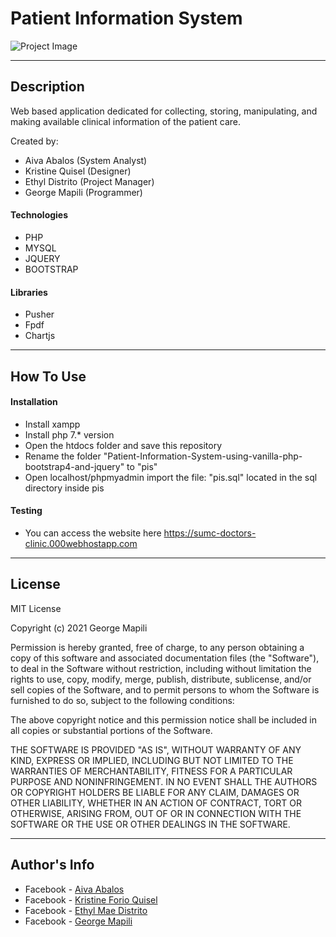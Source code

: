 # Patient Information System

![Project Image](https://scontent.fceb2-1.fna.fbcdn.net/v/t1.6435-9/186466763_585664745740430_544554918140835438_n.jpg?_nc_cat=108&ccb=1-3&_nc_sid=730e14&_nc_ohc=8JeUYakM_usAX-n2NCU&_nc_ht=scontent.fceb2-1.fna&oh=3bbbe143847e6d8db8f8659b4cd48f47&oe=60C237F5)

---

## Description

Web based application dedicated for collecting, storing, manipulating, and making available clinical information of the patient care.

Created by:

- Aiva Abalos (System Analyst)
- Kristine Quisel (Designer)
- Ethyl Distrito (Project Manager)
- George Mapili (Programmer)

#### Technologies

- PHP
- MYSQL
- JQUERY
- BOOTSTRAP

#### Libraries

- Pusher
- Fpdf
- Chartjs

---

## How To Use

#### Installation

- Install xampp
- Install php 7.\* version
- Open the htdocs folder and save this repository
- Rename the folder "Patient-Information-System-using-vanilla-php-bootstrap4-and-jquery" to "pis"
- Open localhost/phpmyadmin import the file: "pis.sql" located in the sql directory inside pis

#### Testing

- You can access the website here https://sumc-doctors-clinic.000webhostapp.com

---

## License

MIT License

Copyright (c) 2021 George Mapili

Permission is hereby granted, free of charge, to any person obtaining a copy
of this software and associated documentation files (the "Software"), to deal
in the Software without restriction, including without limitation the rights
to use, copy, modify, merge, publish, distribute, sublicense, and/or sell
copies of the Software, and to permit persons to whom the Software is
furnished to do so, subject to the following conditions:

The above copyright notice and this permission notice shall be included in all
copies or substantial portions of the Software.

THE SOFTWARE IS PROVIDED "AS IS", WITHOUT WARRANTY OF ANY KIND, EXPRESS OR
IMPLIED, INCLUDING BUT NOT LIMITED TO THE WARRANTIES OF MERCHANTABILITY,
FITNESS FOR A PARTICULAR PURPOSE AND NONINFRINGEMENT. IN NO EVENT SHALL THE
AUTHORS OR COPYRIGHT HOLDERS BE LIABLE FOR ANY CLAIM, DAMAGES OR OTHER
LIABILITY, WHETHER IN AN ACTION OF CONTRACT, TORT OR OTHERWISE, ARISING FROM,
OUT OF OR IN CONNECTION WITH THE SOFTWARE OR THE USE OR OTHER DEALINGS IN THE
SOFTWARE.

---

## Author's Info

- Facebook - [Aiva Abalos](https://www.facebook.com/aiva.abalos.1)
- Facebook - [Kristine Forio Quisel](https://www.facebook.com/kristine.quisel.1)
- Facebook - [Ethyl Mae Distrito](https://www.facebook.com/ethylmae.distrito)
- Facebook - [George Mapili](https://www.facebook.com/geo.malik.75839/)
